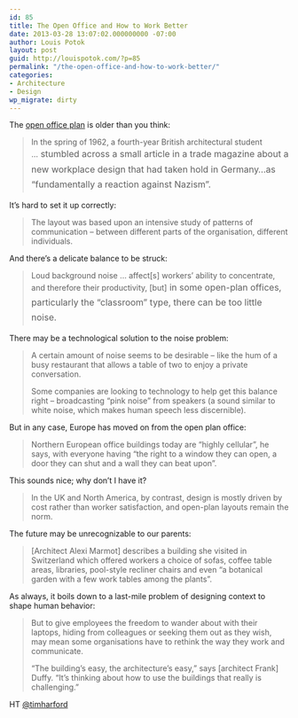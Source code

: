 ```yaml
---
id: 85
title: The Open Office and How to Work Better
date: 2013-03-28 13:07:02.000000000 -07:00
author: Louis Potok
layout: post
guid: http://louispotok.com/?p=85
permalink: "/the-open-office-and-how-to-work-better/"
categories:
- Architecture
- Design
wp_migrate: dirty
---
```

The [open office plan](http://www.bbc.co.uk/news/magazine-21878739) is older than you think:

> In the spring of 1962, a fourth-year British architectural student &#8230;<span style="line-height: 1.714285714; font-size: 1rem;"> stumbled across a small article in a trade magazine about a new workplace design that had taken hold in Germany&#8230;as &#8220;fundamentally a reaction against Nazism&#8221;.</span>

It&#8217;s hard to set it up correctly:

> The layout was based upon an intensive study of patterns of communication &#8211; between different parts of the organisation, different individuals.

And there&#8217;s a delicate balance to be struck:

> <p id="story_continues_3">
>   Loud background noise &#8230; affect[s] workers&#8217; ability to concentrate, and therefore their productivity, [but]<span style="line-height: 1.714285714; font-size: 1rem;"> in some open-plan offices, particularly the &#8220;classroom&#8221; type, there can be too little noise.</span>
> </p>

There may be a technological solution to the noise problem:

> A certain amount of noise seems to be desirable &#8211; like the hum of a busy restaurant that allows a table of two to enjoy a private conversation.
> 
> Some companies are looking to technology to help get this balance right &#8211; broadcasting &#8220;pink noise&#8221; from speakers (a sound similar to white noise, which makes human speech less discernible).

But in any case, Europe has moved on from the open plan office:

> Northern European office buildings today are &#8220;highly cellular&#8221;, he says, with everyone having &#8220;the right to a window they can open, a door they can shut and a wall they can beat upon&#8221;.

This sounds nice; why don&#8217;t I have it?

> In the UK and North America, by contrast, design is mostly driven by cost rather than worker satisfaction, and open-plan layouts remain the norm.

The future may be unrecognizable to our parents:

> [Architect Alexi Marmot] describes a building she visited in Switzerland which offered workers a choice of sofas, coffee table areas, libraries, pool-style recliner chairs and even &#8220;a botanical garden with a few work tables among the plants&#8221;.

As always, it boils down to a last-mile problem of designing context to shape human behavior:

> But to give employees the freedom to wander about with their laptops, hiding from colleagues or seeking them out as they wish, may mean some organisations have to rethink the way they work and communicate.
> 
> &#8220;The building&#8217;s easy, the architecture&#8217;s easy,&#8221; says [architect Frank] Duffy. &#8220;It&#8217;s thinking about how to use the buildings that really is challenging.&#8221;

HT [@timharford](https://twitter.com/TimHarford)